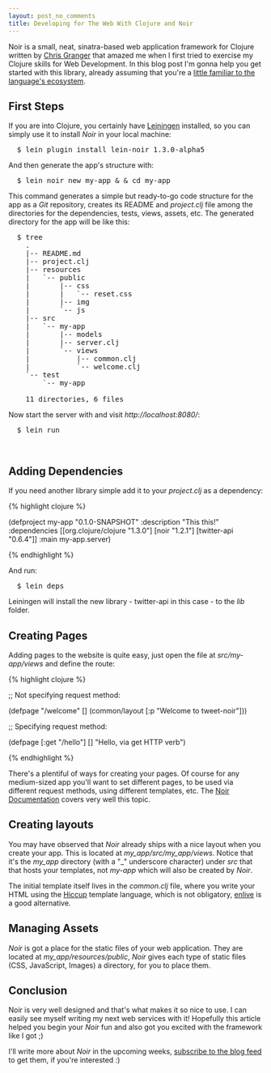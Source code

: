 ```yaml
---
layout: post_no_comments
title: Developing for The Web With Clojure and Noir
---
```


<span class="drops">N</span>oir is a small, neat, sinatra-based web application framework for Clojure written by [Chris Granger] that amazed me when I first tried to exercise my Clojure skills for Web Development. In this blog post I'm gonna help you get started with this library, already assuming that you're a [little familiar to the language's ecosystem].

## First Steps

If you are into Clojure, you certainly have [Leiningen] installed, so you can simply use it to install _Noir_ in your local machine:

<pre class="terminal">
  $ lein plugin install lein-noir 1.3.0-alpha5
</pre>

And then generate the app's structure with:

<pre class="terminal">
  $ lein noir new my-app &amp; &amp; cd my-app
</pre>

This command generates a simple but ready-to-go code structure for the app as a _Git_ repository, creates its README and _project.clj_ file among the directories for the dependencies, tests, views, assets, etc. The generated directory for the app will be like this:

<pre class="terminal">
  $ tree
    .
    |-- README.md
    |-- project.clj
    |-- resources
    |   `-- public
    |       |-- css
    |       |   `-- reset.css
    |       |-- img
    |       `-- js
    |-- src
    |   `-- my-app
    |       |-- models
    |       |-- server.clj
    |       `-- views
    |           |-- common.clj
    |           `-- welcome.clj
    `-- test
        `-- my-app

    11 directories, 6 files
</pre>

Now start the server with and visit _http://localhost:8080/_:

<pre class="terminal">
  $ lein run
</pre>

<br/>

## Adding Dependencies

If you need another library simple add it to your _project.clj_ as a dependency:

{% highlight clojure %}

(defproject my-app "0.1.0-SNAPSHOT"
            :description "This  this!"
            :dependencies [[org.clojure/clojure "1.3.0"]
                           [noir "1.2.1"]
                           [twitter-api "0.6.4"]]
            :main my-app.server)

{% endhighlight %}

And run:

<pre class="terminal">
  $ lein deps
</pre>

Leiningen will install the new library - <span class="small_code">twitter-api</span> in this case - to the _lib_ folder.

## Creating Pages

Adding pages to the website is quite easy, just open the file at _src/my-app/views_ and define the route:

{% highlight clojure %}

;; Not specifying request method:

(defpage "/welcome" []
         (common/layout
           [:p "Welcome to tweet-noir"]))

;; Specifying request method:

(defpage [:get "/hello"] [] "Hello, via get HTTP verb")

{% endhighlight %}

There's a plentiful of ways for creating your pages. Of course for any medium-sized app you'll want to set different pages, to be used via different request methods, using different templates, etc. The [Noir Documentation] covers very well this topic.

## Creating layouts

You may have observed that _Noir_ already ships with a nice layout when you create your app. This is located at <i>my_app/src/my_app/views</i>. Notice that it's the <i>my_app</i> directory (with a "_" underscore character) under _src_ that that hosts your templates, not <i>my-app</i> which will also be created by _Noir_.

The initial template itself lives in the _common.clj_ file, where you write your HTML using the [Hiccup] template language, which is not obligatory, [enlive] is a good alternative.

## Managing Assets

_Noir_ is got a place for the static files of your web application. They are located at <i>my_app/resources/public</i>, _Noir_ gives each type of static files (CSS, JavaScript, Images) a directory, for you to place them.

## Conclusion

Noir is very well designed and that's what makes it so nice to use. I can easily see myself writing my next web services with it! Hopefully this article helped you begin your _Noir_ fun and also got you excited with the framework like I got ;)

I'll write more about _Noir_ in the upcoming weeks, [subscribe to the blog feed] to get them, if you're interested :)

[subscribe to the blog feed]: /atom.xml
[enlive]: https://github.com/cgrand/enlive
[Hiccup]: http://weavejester.github.com/hiccup/
[Noir Documentation]: http://www.webnoir.org/tutorials/routes
[Chris Granger]: http://chris-granger.com/
[Clojars]: http://clojars.org
[little familiar to the language's ecosystem]: /getting-started-with-clojure
[Leiningen]: https://github.com/technomancy/leiningen